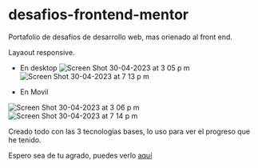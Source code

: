 # desafios-frontend-mentor
Portafolio de desafios de desarrollo web, mas orienado al front end.

Layaout responsive.

- En desktop
![Screen Shot 30-04-2023 at 3 05 p  m](https://user-images.githubusercontent.com/102745510/235369156-e2af6a1a-6c7f-4120-99a9-89dbaa0db30e.png)
![Screen Shot 30-04-2023 at 7 13 p  m](https://user-images.githubusercontent.com/102745510/235453789-5693f619-6f63-424e-b80b-15e5c3581792.png)


- En Movil


![Screen Shot 30-04-2023 at 3 06 p  m](https://user-images.githubusercontent.com/102745510/235369179-8136a552-d5dd-4fbd-b90b-0c27a2ecc90a.png)
![Screen Shot 30-04-2023 at 7 14 p  m](https://user-images.githubusercontent.com/102745510/235453810-911a2db9-268f-42cb-bcc4-e8a859f6acf5.png)

Creado todo con las 3 tecnologías bases, lo uso para ver el progreso que he tenido.

Espero sea de tu agrado, puedes verlo [aquí](https://luisjimenez19.github.io/desafios-frontend-mentor/)
